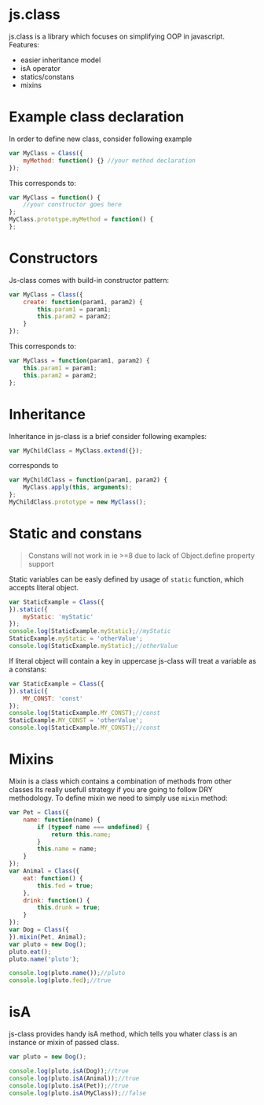 js.class
========

js.class is a library which focuses on simplifying OOP in javascript.
Features:
 - easier inheritance model
 - isA operator
 - statics/constans
 - mixins

Example class declaration
=========================
In order to define new class, consider following example

```js
var MyClass = Class({
    myMethod: function() {} //your method declaration
});
```

This corresponds to:

```js
var MyClass = function() {
    //your constructor goes here
};
MyClass.prototype.myMethod = function() {
};
```

Constructors
============

Js-class comes with build-in constructor pattern:

```js
var MyClass = Class({
    create: function(param1, param2) {
        this.param1 = param1;
        this.param2 = param2;
    }
});
```
This corresponds to:

```js
var MyClass = function(param1, param2) {
    this.param1 = param1;
    this.param2 = param2;
};
```


Inheritance
===========

Inheritance in js-class is a brief consider following examples:

```js
var MyChildClass = MyClass.extend({});
```

corresponds to

```js
var MyChildClass = function(param1, param2) {
    MyClass.apply(this, arguments);
};
MyChildClass.prototype = new MyClass();
```

Static and constans
===================
> Constans will not work in ie >=8 due to lack of Object.define property support


Static variables can be easly defined by usage of `static` function, which accepts literal object.

```js
var StaticExample = Class({
}).static({
    myStatic: 'myStatic'
});
console.log(StaticExample.myStatic);//myStatic
StaticExample.myStatic = 'otherValue';
console.log(StaticExample.myStatic);//otherValue
```

If literal object will contain a key in uppercase js-class will treat a variable as a constans:
```js
var StaticExample = Class({
}).static({
    MY_CONST: 'const'
});
console.log(StaticExample.MY_CONST);//const
StaticExample.MY_CONST = 'otherValue';
console.log(StaticExample.MY_CONST);//const
```

Mixins
======
Mixin is a class which contains a combination of methods from other classes
Its really usefull strategy if you are going to follow DRY methodology.
To define mixin we need to simply use `mixin` method:
```js
var Pet = Class({
    name: function(name) {
        if (typeof name === undefined) {
            return this.name;
        }
        this.name = name;
    }
});
var Animal = Class({
    eat: function() {
        this.fed = true;
    },
    drink: function() {
        this.drunk = true;
    }
});
var Dog = Class({
}).mixin(Pet, Animal);
var pluto = new Dog();
pluto.eat();
pluto.name('pluto');

console.log(pluto.name());//pluto
console.log(pluto.fed);//true
```

isA
===

js-class provides handy isA method, which tells you whater class is an instance or mixin of passed class.
```js
var pluto = new Dog();

console.log(pluto.isA(Dog));//true
console.log(pluto.isA(Animal));//true
console.log(pluto.isA(Pet));//true
console.log(pluto.isA(MyClass));//false
```